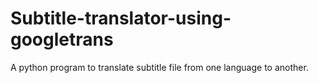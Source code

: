 # Subtitle-translator-using-googletrans
A python program to translate subtitle file from one language to another.
